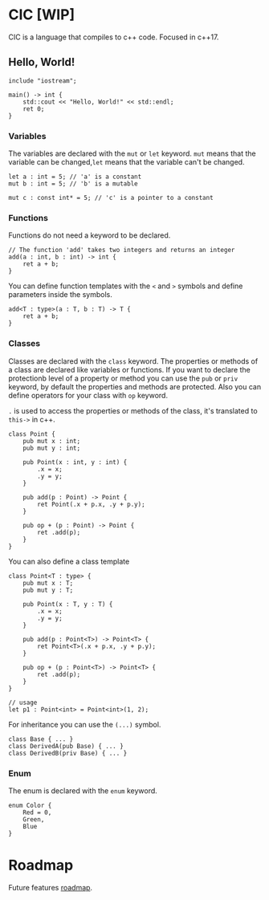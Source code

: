 # CIC [WIP]

CIC is a language that compiles to c++ code. Focused in c++17.

## Hello, World!

```cic
include "iostream";

main() -> int {
    std::cout << "Hello, World!" << std::endl;
    ret 0;
}
```

### Variables
The variables are declared with the `mut` or `let` keyword.
`mut` means that the variable can be changed,`let` means that the variable can't be changed.

```cic
let a : int = 5; // 'a' is a constant
mut b : int = 5; // 'b' is a mutable

mut c : const int* = 5; // 'c' is a pointer to a constant
```

### Functions
Functions do not need a keyword to be declared.

```cic
// The function 'add' takes two integers and returns an integer
add(a : int, b : int) -> int {
    ret a + b;
}
```

You can define function templates with the `<` and `>` symbols and define parameters inside the symbols.

```cic
add<T : type>(a : T, b : T) -> T {
    ret a + b;
}
```

### Classes
Classes are declared with the `class` keyword.
The properties or methods of a class are declared like variables or functions.
If you want to declare the protectionb level of a property or method you can use the `pub` or `priv` keyword, by default the properties and methods are protected.
Also you can define operators for your class with `op` keyword.

`.` is used to access the properties or methods of the class, it's translated to `this->` in c++.

```cic
class Point {
    pub mut x : int;
    pub mut y : int;

    pub Point(x : int, y : int) {
        .x = x;
        .y = y;
    }

    pub add(p : Point) -> Point {
        ret Point(.x + p.x, .y + p.y);
    }

    pub op + (p : Point) -> Point {
        ret .add(p);
    }
}
```
You can also define a class template
    
```cic
class Point<T : type> {
    pub mut x : T;
    pub mut y : T;

    pub Point(x : T, y : T) {
        .x = x;
        .y = y;
    }

    pub add(p : Point<T>) -> Point<T> {
        ret Point<T>(.x + p.x, .y + p.y);
    }

    pub op + (p : Point<T>) -> Point<T> {
        ret .add(p);
    }
}

// usage
let p1 : Point<int> = Point<int>(1, 2);
```

For inheritance you can use the `(...)` symbol.

```cic
class Base { ... }
class DerivedA(pub Base) { ... }
class DerivedB(priv Base) { ... }
```

### Enum
The enum is declared with the `enum` keyword.

```cic
enum Color {
    Red = 0,
    Green,
    Blue
}
```

# Roadmap
Future features [roadmap](https://github.com/darilrt/cic/blob/master/roadmap.md).
